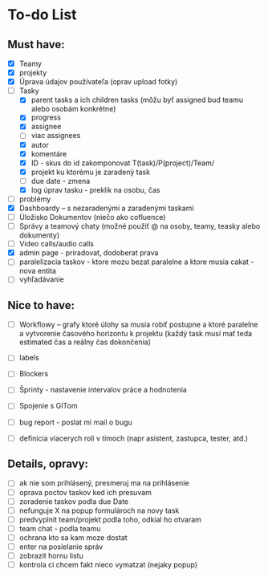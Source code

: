 #  To-do List

## Must have:
- [x] Teamy 
- [x] projekty
- [x] Úprava údajov používateľa (oprav upload fotky)
- [ ] Tasky
  - [x] parent tasks a ich children tasks (môžu byť assigned bud teamu alebo osobám konkrétne)
  - [x] progress
  - [x] assignee 
  - [ ] viac assignees
  - [x] autor
  - [x] komentáre
  - [x] ID - skus do id zakomponovat T(task)/P(project)/Team/
  - [x] projekt ku ktorému je zaradený task
  - [ ] due date - zmena
  - [x] log úprav tasku - preklik na osobu, čas 
- [ ] problémy
- [x] Dashboardy – s nezaradenými a zaradenými taskami
- [ ] Úložisko Dokumentov (niečo ako cofluence)
- [ ] Správy a teamový chaty (možné použiť @ na osoby, teamy, teasky alebo dokumenty)
- [ ] Video calls/audio calls
- [x] admin page - priradovat, dodoberat prava
- [ ] paralelizacia taskov - ktore mozu bezat paralelne a ktore musia cakat - nova entita
- [ ] vyhľadávanie
## Nice to have:
- [ ] Workflowy – grafy ktoré úlohy sa musia robiť postupne a ktoré paralelne a vytvorenie časového horizontu k projektu (každý task musí mať teda estimated čas a reálny čas dokončenia)
- [ ] labels
- [ ] Blockers
- [ ] Šprinty - nastavenie intervalov práce a hodnotenia
- [ ] Spojenie s GITom
- [ ] bug report - poslat mi mail o bugu
- [ ] definicia viacerych rolí v tímoch (napr asistent, zastupca, tester, atd.)


## Details, opravy:
- [ ] ak nie som prihlásený, presmeruj ma na prihlásenie
- [ ] oprava poctov taskov ked ich presuvam
- [ ] zoradenie taskov podla due Date
- [ ] nefunguje X na popup formulároch na novy task
- [ ] predvyplnit team/projekt podla toho, odkial ho otvaram 
- [ ] team chat - podla teamu 
- [ ] ochrana kto sa kam moze dostat
- [ ] enter na posielanie správ
- [ ] zobrazit hornu listu
- [ ] kontrola ci chcem fakt nieco vymatzat (nejaky popup)
